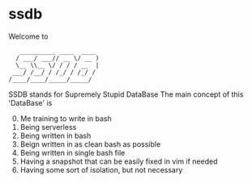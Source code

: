# ssdb
Welcome to

```
   __________ ____  ____ 
  / ___/ ___// __ \/ __ )
  \__ \\__ \/ / / / __  |
 ___/ /__/ / /_/ / /_/ /
/____/____/_____/_____/
```

SSDB stands for Supremely Stupid DataBase
The main concept of this 'DataBase' is

0) Me training to write in bash
1) Being serverless
2) Being written in bash
3) Beign written in as clean bash as possible
4) Being written in single bash file
5) Having a snapshot that can be easily fixed in vim if needed
6) Having some sort of isolation, but not necessary
